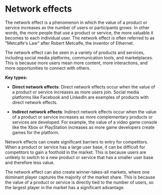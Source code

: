 # Network effects

The network effect is a phenomenon in which the value of a product or service increases as the number of users or participants grows. In other words, the more people that use a product or service, the more valuable it becomes to each individual user. The network effect is often referred to as "Metcalfe's Law" after Robert Metcalfe, the inventor of Ethernet.

The network effect can be seen in a variety of products and services, including social media platforms, communication tools, and marketplaces. This is because more users mean more content, more interactions, and more opportunities to connect with others.

**Key types:**

* **Direct network effects**: Direct network effects occur when the value of a product or service increases as more users join. Social media platforms like Facebook and LinkedIn are examples of products with direct network effects.

* **Indirect network effects**: Indirect network effects occur when the value of a product or service increases as more complementary products or services are developed. For example, the value of a video game console like the Xbox or PlayStation increases as more game developers create games for the platform.

Network effects can create significant barriers to entry for competitors. When a product or service has a large user base, it can be difficult for competitors to gain a foothold in the market. This is because users are unlikely to switch to a new product or service that has a smaller user base and therefore less value.

The network effect can also create winner-takes-all markets, where one dominant player captures the majority of the market share. This is because the value of a product or service is directly tied to the number of users, so the largest player in the market has a significant advantage.
